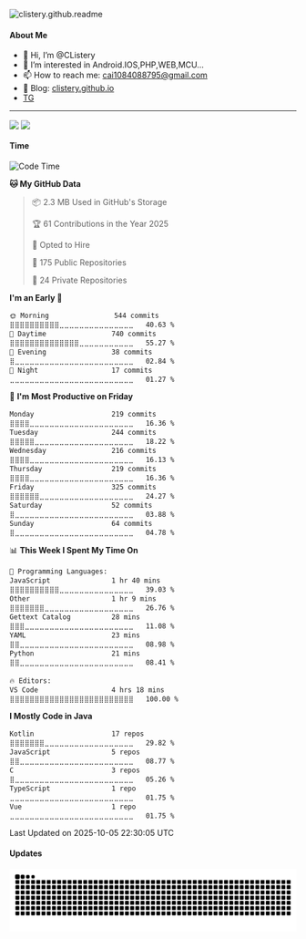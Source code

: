 <!---
CListery/CListery is a ✨ special ✨ repository because its `README.md` (this file) appears on your GitHub profile.
You can click the Preview link to take a look at your changes.
--->

<!-- ![clistery.github.readme](https://count.getloli.com/get/@clistery.github.readme?theme=rule34) -->

![clistery.github.readme](https://count.getloli.com/get/@clistery.github.readme?theme=rule34)

#### About Me

- 👋 Hi, I’m @CListery
- 👀 I’m interested in Android.IOS,PHP,WEB,MCU...
- 📫 How to reach me: <cai1084088795@gmail.com>
- 📖 Blog: [clistery.github.io](https://clistery.github.io/)
- [TG](https://t.me/clistery)

---

<div>
  <picture>
    <source
      srcset="https://github-readme-stats-nine-mu-70.vercel.app/api?username=CListery&count_private=true&theme=synthwave&show_icons=true&border_radius=1&hide_border=true&exclude_repo=clistery.github.io"
      media="(prefers-color-scheme: dark)"
    />
    <source
      srcset="https://github-readme-stats-nine-mu-70.vercel.app/api?username=CListery&count_private=true&show_icons=true&border_radius=1&hide_border=true&exclude_repo=clistery.github.io"
      media="(prefers-color-scheme: light), (prefers-color-scheme: no-preference)"
    />
    <img height=170 align="center" src="https://github-readme-stats-nine-mu-70.vercel.app/api?username=CListery&count_private=true&theme=synthwave&show_icons=true&border_radius=1&hide_border=true&exclude_repo=clistery.github.io" />
  </picture>
  <picture>
    <source
      srcset="https://github-readme-stats-nine-mu-70.vercel.app/api/top-langs/?username=CListery&theme=synthwave&langs_count=10&layout=compact&border_radius=1&hide_border=true&exclude_repo=clistery.github.io&hide_title=true&card_width=310"
      media="(prefers-color-scheme: dark)"
    />
    <source
      srcset="https://github-readme-stats-nine-mu-70.vercel.app/api/top-langs/?username=CListery&langs_count=10&layout=compact&border_radius=1&hide_border=true&exclude_repo=clistery.github.io&hide_title=true&card_width=310"
      media="(prefers-color-scheme: light), (prefers-color-scheme: no-preference)"
    />
    <img height=170 align="center" src="https://github-readme-stats-nine-mu-70.vercel.app/api/top-langs/?username=CListery&theme=synthwave&langs_count=10&layout=compact&border_radius=1&hide_border=true&exclude_repo=clistery.github.io&hide_title=true&card_width=310" />
  </picture>
</div>

#### Time

<!--START_SECTION:waka_time-->
![Code Time](http://img.shields.io/badge/Code%20Time-6%20hrs%2051%20mins-blue)

**🐱 My GitHub Data** 

> 📦 2.3 MB Used in GitHub's Storage 
 > 
> 🏆 61 Contributions in the Year 2025
 > 
> 💼 Opted to Hire
 > 
> 📜 175 Public Repositories 
 > 
> 🔑 24 Private Repositories 
 > 
**I'm an Early 🐤** 

```text
🌞 Morning                544 commits         ⣿⣿⣿⣿⣿⣿⣿⣿⣿⣿⣀⣀⣀⣀⣀⣀⣀⣀⣀⣀⣀⣀⣀⣀⣀   40.63 % 
🌆 Daytime                740 commits         ⣿⣿⣿⣿⣿⣿⣿⣿⣿⣿⣿⣿⣿⣿⣀⣀⣀⣀⣀⣀⣀⣀⣀⣀⣀   55.27 % 
🌃 Evening                38 commits          ⣿⣀⣀⣀⣀⣀⣀⣀⣀⣀⣀⣀⣀⣀⣀⣀⣀⣀⣀⣀⣀⣀⣀⣀⣀   02.84 % 
🌙 Night                  17 commits          ⣀⣀⣀⣀⣀⣀⣀⣀⣀⣀⣀⣀⣀⣀⣀⣀⣀⣀⣀⣀⣀⣀⣀⣀⣀   01.27 % 
```
📅 **I'm Most Productive on Friday** 

```text
Monday                   219 commits         ⣿⣿⣿⣿⣀⣀⣀⣀⣀⣀⣀⣀⣀⣀⣀⣀⣀⣀⣀⣀⣀⣀⣀⣀⣀   16.36 % 
Tuesday                  244 commits         ⣿⣿⣿⣿⣿⣀⣀⣀⣀⣀⣀⣀⣀⣀⣀⣀⣀⣀⣀⣀⣀⣀⣀⣀⣀   18.22 % 
Wednesday                216 commits         ⣿⣿⣿⣿⣀⣀⣀⣀⣀⣀⣀⣀⣀⣀⣀⣀⣀⣀⣀⣀⣀⣀⣀⣀⣀   16.13 % 
Thursday                 219 commits         ⣿⣿⣿⣿⣀⣀⣀⣀⣀⣀⣀⣀⣀⣀⣀⣀⣀⣀⣀⣀⣀⣀⣀⣀⣀   16.36 % 
Friday                   325 commits         ⣿⣿⣿⣿⣿⣿⣀⣀⣀⣀⣀⣀⣀⣀⣀⣀⣀⣀⣀⣀⣀⣀⣀⣀⣀   24.27 % 
Saturday                 52 commits          ⣿⣀⣀⣀⣀⣀⣀⣀⣀⣀⣀⣀⣀⣀⣀⣀⣀⣀⣀⣀⣀⣀⣀⣀⣀   03.88 % 
Sunday                   64 commits          ⣿⣀⣀⣀⣀⣀⣀⣀⣀⣀⣀⣀⣀⣀⣀⣀⣀⣀⣀⣀⣀⣀⣀⣀⣀   04.78 % 
```


📊 **This Week I Spent My Time On** 

```text
💬 Programming Languages: 
JavaScript               1 hr 40 mins        ⣿⣿⣿⣿⣿⣿⣿⣿⣿⣿⣀⣀⣀⣀⣀⣀⣀⣀⣀⣀⣀⣀⣀⣀⣀   39.03 % 
Other                    1 hr 9 mins         ⣿⣿⣿⣿⣿⣿⣿⣀⣀⣀⣀⣀⣀⣀⣀⣀⣀⣀⣀⣀⣀⣀⣀⣀⣀   26.76 % 
Gettext Catalog          28 mins             ⣿⣿⣿⣀⣀⣀⣀⣀⣀⣀⣀⣀⣀⣀⣀⣀⣀⣀⣀⣀⣀⣀⣀⣀⣀   11.08 % 
YAML                     23 mins             ⣿⣿⣀⣀⣀⣀⣀⣀⣀⣀⣀⣀⣀⣀⣀⣀⣀⣀⣀⣀⣀⣀⣀⣀⣀   08.98 % 
Python                   21 mins             ⣿⣿⣀⣀⣀⣀⣀⣀⣀⣀⣀⣀⣀⣀⣀⣀⣀⣀⣀⣀⣀⣀⣀⣀⣀   08.41 % 

🔥 Editors: 
VS Code                  4 hrs 18 mins       ⣿⣿⣿⣿⣿⣿⣿⣿⣿⣿⣿⣿⣿⣿⣿⣿⣿⣿⣿⣿⣿⣿⣿⣿⣿   100.00 % 
```

**I Mostly Code in Java** 

```text
Kotlin                   17 repos            ⣿⣿⣿⣿⣿⣿⣿⣀⣀⣀⣀⣀⣀⣀⣀⣀⣀⣀⣀⣀⣀⣀⣀⣀⣀   29.82 % 
JavaScript               5 repos             ⣿⣿⣀⣀⣀⣀⣀⣀⣀⣀⣀⣀⣀⣀⣀⣀⣀⣀⣀⣀⣀⣀⣀⣀⣀   08.77 % 
C                        3 repos             ⣿⣀⣀⣀⣀⣀⣀⣀⣀⣀⣀⣀⣀⣀⣀⣀⣀⣀⣀⣀⣀⣀⣀⣀⣀   05.26 % 
TypeScript               1 repo              ⣀⣀⣀⣀⣀⣀⣀⣀⣀⣀⣀⣀⣀⣀⣀⣀⣀⣀⣀⣀⣀⣀⣀⣀⣀   01.75 % 
Vue                      1 repo              ⣀⣀⣀⣀⣀⣀⣀⣀⣀⣀⣀⣀⣀⣀⣀⣀⣀⣀⣀⣀⣀⣀⣀⣀⣀   01.75 % 
```




 Last Updated on 2025-10-05 22:30:05 UTC
<!--END_SECTION:waka_time-->

#### Updates

<picture>
  <source media="(prefers-color-scheme: dark)" srcset="https://raw.githubusercontent.com/CListery/CListery/0efe3c0019a0b9dcf375a2ede41f6f324f9fa07b/github-snake-dark.svg" />
  <source media="(prefers-color-scheme: light)" srcset="https://raw.githubusercontent.com/CListery/CListery/0efe3c0019a0b9dcf375a2ede41f6f324f9fa07b/github-snake.svg" />
  <img alt="github contribution grid snake animation" src="https://raw.githubusercontent.com/CListery/CListery/0efe3c0019a0b9dcf375a2ede41f6f324f9fa07b/github-snake-dark.svg" />
</picture>
